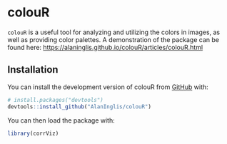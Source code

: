
<!-- README.md is generated from README.Rmd. Please edit that file -->

# colouR

<!-- badges: start -->
<!-- badges: end -->

`colouR` is a useful tool for analyzing and utilizing the colors in
images, as well as providing color palettes. A demonstration of the
package can be found here:
<https://alaninglis.github.io/colouR/articles/colouR.html>

## Installation

You can install the development version of colouR from
[GitHub](https://github.com/) with:

``` r
# install.packages("devtools")
devtools::install_github("AlanInglis/colouR")
```

You can then load the package with:

``` r
library(corrViz)
```
